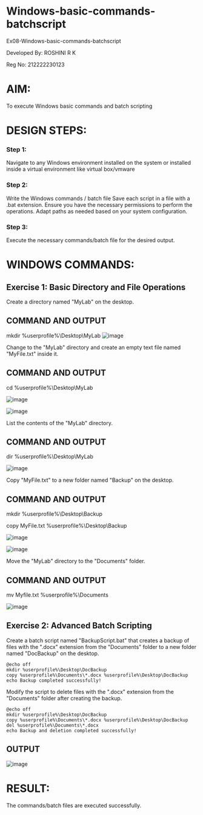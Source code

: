 # Windows-basic-commands-batchscript
Ex08-Windows-basic-commands-batchscript

Developed By: ROSHINI R K

Reg No: 212222230123

# AIM:
To execute Windows basic commands and batch scripting

# DESIGN STEPS:

### Step 1:

Navigate to any Windows environment installed on the system or installed inside a virtual environment like virtual box/vmware 

### Step 2:

Write the Windows commands / batch file
Save each script in a file with a .bat extension.
Ensure you have the necessary permissions to perform the operations.
Adapt paths as needed based on your system configuration.
### Step 3:

Execute the necessary commands/batch file for the desired output. 




# WINDOWS COMMANDS:
## Exercise 1: Basic Directory and File Operations
Create a directory named "MyLab" on the desktop.

## COMMAND AND OUTPUT

mkdir %userprofile%\Desktop\MyLab
![image](https://github.com/roshiniRK/Windows-basic-commands-batchscript/assets/118956165/5b9e9b36-ef0a-4ee7-a855-8703f462fdc9)


Change to the "MyLab" directory and create an empty text file named "MyFile.txt" inside it.
## COMMAND AND OUTPUT

cd %userprofile%\Desktop\MyLab

![image](https://github.com/roshiniRK/Windows-basic-commands-batchscript/assets/118956165/9a9c8ae2-ee6d-4dbc-9632-4b1a8f7f7919)

![image](https://github.com/roshiniRK/Windows-basic-commands-batchscript/assets/118956165/e178db40-9af0-45aa-ac74-1fc6dd75601d)



List the contents of the "MyLab" directory.
## COMMAND AND OUTPUT

dir %userprofile%\Desktop\MyLab

![image](https://github.com/roshiniRK/Windows-basic-commands-batchscript/assets/118956165/18115e64-3f55-4b04-825e-5ed79b0a3815)


Copy "MyFile.txt" to a new folder named "Backup" on the desktop.
## COMMAND AND OUTPUT

mkdir %userprofile%\Desktop\Backup

copy MyFile.txt %userprofile%\Desktop\Backup


![image](https://github.com/roshiniRK/Windows-basic-commands-batchscript/assets/118956165/ff672c06-cc47-49d9-9a8c-d321b732090f)

![image](https://github.com/roshiniRK/Windows-basic-commands-batchscript/assets/118956165/bc7cda54-748e-42d6-8cc6-15afbdcd1dc7)


Move the "MyLab" directory to the "Documents" folder.

## COMMAND AND OUTPUT

mv Myfile.txt %userprofile%\Documents

![image](https://github.com/roshiniRK/Windows-basic-commands-batchscript/assets/118956165/59a14bc4-3c4f-42ec-b639-7807bd71d955)



## Exercise 2: Advanced Batch Scripting
Create a batch script named "BackupScript.bat" that creates a backup of files with the ".docx" extension from the "Documents" folder to a new folder named "DocBackup" on the desktop.
```
@echo off
mkdir %userprofile%\Desktop\DocBackup
copy %userprofile%\Documents\*.docx %userprofile%\Desktop\DocBackup
echo Backup completed successfully!
```
Modify the script to delete files with the ".docx" extension from the "Documents" folder after creating the backup.
```
@echo off
mkdir %userprofile%\Desktop\DocBackup
copy %userprofile%\Documents\*.docx %userprofile%\Desktop\DocBackup
del %userprofile%\Documents\*.docx
echo Backup and deletion completed successfully!
```

## OUTPUT

![image](https://github.com/roshiniRK/Windows-basic-commands-batchscript/assets/118956165/e0e73bb5-2c70-4c64-b077-d6abc0a8f318)


# RESULT:
The commands/batch files are executed successfully.

